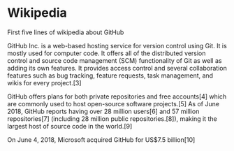 # Wikipedia
First five lines of wikipedia about GitHub

GitHub Inc. is a web-based hosting service for version control using Git. It is mostly used for computer code. It offers all of the distributed version control and source code management (SCM) functionality of Git as well as adding its own features. It provides access control and several collaboration features such as bug tracking, feature requests, task management, and wikis for every project.[3]

GitHub offers plans for both private repositories and free accounts[4] which are commonly used to host open-source software projects.[5] As of June 2018, GitHub reports having over 28 million users[6] and 57 million repositories[7] (including 28 million public repositories.[8]), making it the largest host of source code in the world.[9]

On June 4, 2018, Microsoft acquired GitHub for US$7.5 billion[10]
